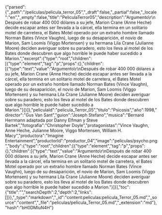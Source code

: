 {"parsed":{"_path":"/peliculas/pelicula_terror_05","_draft":false,"_partial":false,"_locale":"en","_empty":false,"title":"PeliculaTerror05","description":"Argumento\r\nDespués de robar 400 000 dólares a su jefe, Marion Crane (Anne Heche) decide escapar antes ser llevada a la cárcel, ella termina en un solitario motel de carretera, el Bates Motel operado por un extraño hombre llamado Norman Bates (Vince Vaughn), luego de su desaparición, el novio de Marion, Sam Loomis (Viggo Mortensen) y su hermana Lila Crane (Julianne Moore) deciden averiguar sobre su paradero, esto los lleva al motel de los Bates donde descubren que algo horrible le puede haber sucedido a Marion.","excerpt":{"type":"root","children":[{"type":"element","tag":"p","props":{},"children":[{"type":"text","value":"Argumento\r\nDespués de robar 400 000 dólares a su jefe, Marion Crane (Anne Heche) decide escapar antes ser llevada a la cárcel, ella termina en un solitario motel de carretera, el Bates Motel operado por un extraño hombre llamado Norman Bates (Vince Vaughn), luego de su desaparición, el novio de Marion, Sam Loomis (Viggo Mortensen) y su hermana Lila Crane (Julianne Moore) deciden averiguar sobre su paradero, esto los lleva al motel de los Bates donde descubren que algo horrible le puede haber sucedido a Marion."}]}]},"peliculaId":"pelicula_Terror_05","titulo":"Psicosis","año":1998,"director":"Gus Van Sant","guion":"Joseph Stefano","musica":"Bernard Herrmann adaptada por Danny Elfman y Steve Bartek","fotografia":"Christopher Doyle","protagonistas":"Vince Vaughn, Anne Heche, Julianne Moore, Viggo Mortensen, William H. Macy","productora":"Imagine Entertainment","productorId":"productor_04","image":"peliculas/psycho.png","body":{"type":"root","children":[{"type":"element","tag":"p","props":{},"children":[{"type":"text","value":"Argumento\r\nDespués de robar 400 000 dólares a su jefe, Marion Crane (Anne Heche) decide escapar antes ser llevada a la cárcel, ella termina en un solitario motel de carretera, el Bates Motel operado por un extraño hombre llamado Norman Bates (Vince Vaughn), luego de su desaparición, el novio de Marion, Sam Loomis (Viggo Mortensen) y su hermana Lila Crane (Julianne Moore) deciden averiguar sobre su paradero, esto los lleva al motel de los Bates donde descubren que algo horrible le puede haber sucedido a Marion."}]}],"toc":{"title":"","searchDepth":2,"depth":2,"links":[]}},"_type":"markdown","_id":"content:peliculas:pelicula_Terror_05.md","_source":"content","_file":"peliculas/pelicula_Terror_05.md","_extension":"md"},"hash":"bH0DMIuN4H"}